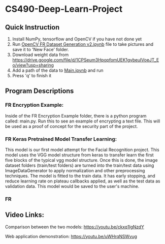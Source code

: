 # CS490-Deep-Learn-Project

## Quick Instruction
1. Install NumPy, tensorflow and OpenCV if you have not done yet
2. Run <a href="https://github.com/JakeACross/CS490-Deep-Learn-Project/blob/main/OpenCV%20FR%20Dataset%20Generation%20v2.ipynb">OpenCV FR Dataset Generation v2.ipynb</a> file to take pictures and save it to 'New Face' folder.
3. Download weight data from https://drive.google.com/file/d/1CPSeum3HpopfomUEK1gybeuIVoeJT_Eo/view?usp=sharing
4. Add a path of the data to <a href="https://github.com/JakeACross/CS490-Deep-Learn-Project/blob/main/Main.ipynb">Main.ipynb</a> and run
5. Press 'q' to finish it 

## Program Descriptions


### FR Encryption Example:
Inside of the FR Encryption Example folder, there is a python program called: main.py. Run this to see
an example of encrypting a text file. This will be used as a proof of concept for the security part of
the project.

### FR Keras Pretrained Model Transfer Learning:
This model is our first model attempt for the Facial Recognition project. This model uses the VGG model
structure from keras to transfer learn the first five blocks of the typical vgg model structure. Once this
is done, the image dataset folders (train/test folders) are turned into the train/test data using
ImageDataGenerator to apply normalization and other preprocessing techniques. The model is fitted to the
train data. It has early stopping, and reduce learning rate on plateau callbacks applied, as well as the
test data as validation data. This model would be saved to the user's machine. 

### FR 

## Video Links:
Comparison between the two models:
https://youtu.be/ckxq1IgNzdY

Web application demonstration:
https://youtu.be/uWHrqNSWvug
